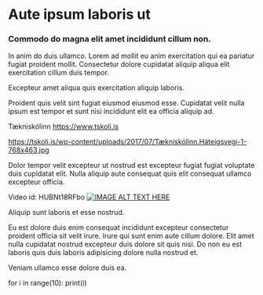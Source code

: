 # Aute ipsum laboris ut

### Commodo do magna elit amet incididunt cillum non.

In anim do duis ullamco. Lorem ad mollit eu anim exercitation qui ea pariatur fugiat proident mollit. Consectetur dolore cupidatat aliquip aliqua elit exercitation cillum duis tempor.

Excepteur amet aliqua quis exercitation aliquip laboris. 

Proident quis velit sint fugiat eiusmod eiusmod esse. Cupidatat velit nulla ipsum est tempor et sunt nisi incididunt elit ea officia aliquip ad. 

Tækniskólinn https://www.tskoli.is

https://tskoli.is/wp-content/uploads/2017/07/Tækniskólinn.Háteigsvegi-1-768x463.jpg

Dolor tempor velit excepteur ut nostrud est excepteur fugiat fugiat voluptate duis cupidatat elit. Nulla aliquip aute consequat quis elit consequat ullamco excepteur officia.

Video id: HUBNt18RFbo
[![IMAGE ALT TEXT HERE](http://img.youtube.com/vi/HUBNt18RFbo/0.jpg)](http://www.youtube.com/watch?v=HUBNt18RFbo)

Aliquip sunt laboris et esse nostrud. 

Eu est dolore duis enim consequat incididunt excepteur consectetur proident officia sit velit irure. Irure qui sunt enim aute cillum dolore. Elit amet nulla cupidatat nostrud excepteur duis dolore sit quis nisi. Do non eu est laboris quis duis laboris adipisicing dolore nulla nostrud et. 

Veniam ullamco esse dolore duis ea.

for i in range(10):
    print(i)
